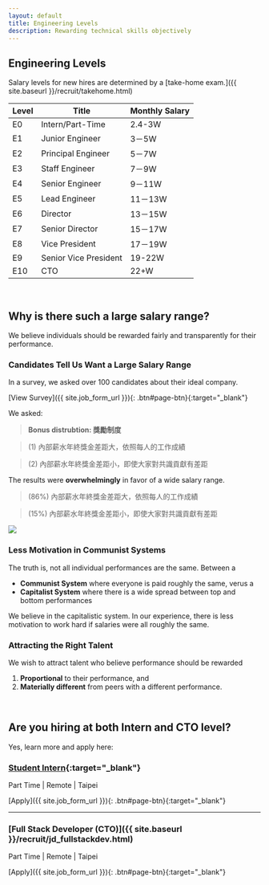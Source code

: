 ```yaml
---
layout: default
title: Engineering Levels
description: Rewarding technical skills objectively
---
```


## Engineering Levels

Salary levels for new hires are determined by a [take-home exam.]({{ site.baseurl }}/recruit/takehome.html)

| Level | Title | Monthly Salary |
| --- | --- | --- |
| E0 | Intern/Part-Time | 2.4-3W |
| E1 | Junior Engineer | 3－5W |
| E2 | Principal Engineer | 5－7W |
| E3 | Staff Engineer | 7－9W |
| E4 | Senior Engineer | 9－11W |
| E5 | Lead Engineer | 11－13W |
| E6 | Director | 13－15W |
| E7 | Senior Director | 15－17W |
| E8 | Vice President | 17－19W |
| E9 | Senior Vice President | 19-22W |
| E10 | CTO | 22+W |

<br>

## Why is there such a large salary range?

We believe individuals should be rewarded fairly and transparently for their performance. 

### Candidates Tell Us Want a Large Salary Range

In a survey, we asked over 100 candidates about their ideal company. 

[View Survey]({{ site.job_form_url }}){: .btn#page-btn}{:target="_blank"}


We asked:

> **Bonus distrubtion: 獎勵制度**

> (1) 內部薪水年終獎金差距大，依照每人的工作成績

> (2) 內部薪水年終獎金差距小，即使大家對共識貢獻有差距

The results were **overwhelmingly** in favor of a wide salary range.

> (86%) 內部薪水年終獎金差距大，依照每人的工作成績

> (15%) 內部薪水年終獎金差距小，即使大家對共識貢獻有差距

<a href='https://photos.google.com/share/AF1QipOIy2fQDxMeB6pKwXaLHSoYHhL4v2L0onwhsfSrxMZ4EqVV_-3NoUEXtpXR6tHH3w?key=Vkhhd0hrVU5zRkJzSmF5Y2tHYzlHTHI3RHhDdkN3&source=ctrlq.org'><img src='https://lh3.googleusercontent.com/dIiaRDcIhltq9Uv5W4yan37xEmDp2sng6GXvluWZj3xBVbXY_CiPE55oq7JsmIRkodGt-Sx9OL8VRvmHTidjwYFW53rIYg9jQ0bcowNsZf8r9_2tvDTSMeOpc72lah9rezb7aWdoZg=w2400' /></a>

### Less Motivation in Communist Systems

The truth is, not all individual performances are the same. Between a

- **Communist System** where everyone is paid roughly the same, verus a 
- **Capitalist System** where there is a wide spread between top and bottom performances

We believe in the capitalistic system. In our experience, there is less motivation to work hard if salaries were all roughly the same.

### Attracting the Right Talent

We wish to attract talent who believe performance should be rewarded 

1. **Proportional** to their performance, and 
2. **Materially different** from peers with a different performance.

<br>

## Are you hiring at both Intern and CTO level?

Yes, learn more and apply here:

### [Student Intern](https://www.avancevl.com/students){:target="_blank"}
Part Time | Remote | Taipei

[Apply]({{ site.job_form_url }}){: .btn#page-btn}{:target="_blank"}

---

### [Full Stack Developer (CTO)]({{ site.baseurl }}/recruit/jd_fullstackdev.html)
Part Time | Remote | Taipei

[Apply]({{ site.job_form_url }}){: .btn#page-btn}{:target="_blank"}